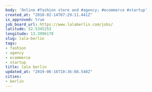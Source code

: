 ```yaml
---
body: 'Online #fashion store and #agency; #ecommerce #startup'
created_at: "2018-02-14T07:29:11.441Z"
is_approved: true
job_board_url: https://www.lalaberlin.com/jobs/
latitude: 52.5345253
longitude: 13.3996178
slug: lala-berlin
tags:
- fashion
- agency
- ecommerce
- startup
title: lala berlin
updated_at: "2019-06-16T10:36:08.540Z"
cities:
- berlin
---
```

